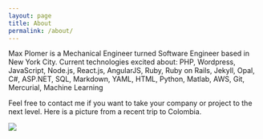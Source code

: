 ```yaml
---
layout: page
title: About
permalink: /about/
---
```



Max Plomer is a Mechanical Engineer turned Software Engineer 
based in New York City.  Current technologies excited about: PHP, Wordpress, 
JavaScript, Node.js, React.js, AngularJS, Ruby, Ruby on Rails, Jekyll, Opal, C#, ASP.NET, 
SQL, Markdown, YAML, HTML, Python, Matlab, AWS, Git, Mercurial, Machine Learning

Feel free to contact me if you want to take your company or project to the next level.  Here is a picture from a recent trip to Colombia.


<img src="../colombia.jpg"/>